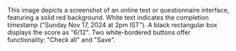 This image depicts a screenshot of an online test or questionnaire interface, featuring a solid red background. White text indicates the completion timestamp ("Sunday Nov 17, 2024 at 2pm IST"). A black rectangular box displays the score as "6/12". Two white-bordered buttons offer functionality: "Check all" and "Save".